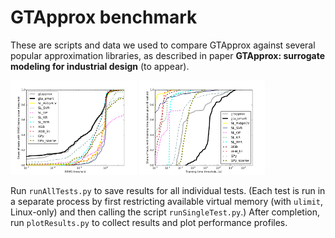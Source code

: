 # GTApprox benchmark

These are scripts and data we used to compare GTApprox against several popular approximation libraries, as described in paper **GTApprox: surrogate modeling for industrial design** (to appear). 

<img src="figures/rrms.png" alt="RRMS error profile" width="40%"/> <img src="figures/trainTime.png" alt="Training time profile" width="40%"/>

Run `runAllTests.py` to save results for all individual tests. (Each test is run in a separate process by first restricting available virtual memory (with `ulimit`, Linux-only) and then calling the script `runSingleTest.py`.) After completion, run `plotResults.py` to collect results and plot performance profiles.
